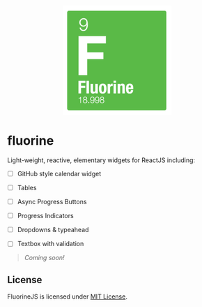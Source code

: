<p align="center">
    <img alt="FluorineJS" src="https://raw.githubusercontent.com/fluorinejs/logo/master/fluorine.png" width="250">
</p>

fluorine
===
Light-weight, reactive, elementary widgets for ReactJS including:

- [ ] GitHub style calendar widget
- [ ] Tables
- [ ] Async Progress Buttons
- [ ] Progress Indicators
- [ ] Dropdowns & typeahead
- [ ] Textbox with validation


> _Coming soon!_

License
---
FluorineJS is licensed under [MIT License](https://github.com/fluorinejs/fluorine/blob/master/LICENSE).
